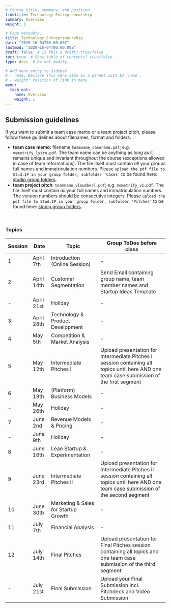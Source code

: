 ```yaml
---
# Course title, summary, and position.
linktitle: Technology Entrepreneurship
summary: Overview
weight: 1

# Page metadata.
title: Technology Entrepreneurship
date: "2020-16-04T00:00:00Z"
lastmod: "2020-16-04T00:00:00Z"
draft: false  # Is this a draft? true/false
toc: true  # Show table of contents? true/false
type: docs  # Do not modify.

# Add menu entry to sidebar.
# - name: Declare this menu item as a parent with ID `name`.
# - weight: Position of link in menu.
menu:
  tech_ent:
    name: Overview
    weight: 1
---
```


## Submission guidelines

If you want to submit a team case memo or a team project pitch, please follow these guidelines about filenames, format and folders:
* **team case memo**: filename `teamname_casename.pdf`; e.g. `memetrify_lytro.pdf`. The team name can be anything as long as it remains unique and invariant throughout the course (exceptions allowed in case of team reformations). The file itself must contain *all* your groups full names and immatriculation numbers. Please `upload the pdf file to Stud.IP in your group folder, subfolder 'Cases'` to be found here: [studip group folders](https://e-learning.tuhh.de/studip/dispatch.php/course/files?cid=2ea2b1cf8a627f6e537364e700b77f4a). 
* **team project pitch**: `teamname_v[number].pdf`; e.g. `memetrify_v1.pdf`. The file itself must contain *all* your full names and immatriculation numbers. The version numbers should be consecutive integers. Please `upload the pdf file to Stud.IP in your group folder, subfolder 'Pitches'` to be found here: [studip group folders](https://e-learning.tuhh.de/studip/dispatch.php/course/files?cid=2ea2b1cf8a627f6e537364e700b77f4a). 

<br/>


### Topics


| Session | Date | Topic | Group ToDos before class |
| --- | --- | --- | --- |
| 1 | April 7th | Introduction (Online Session) | - |
| 2 | April 14th | Customer Segmentation | Send Email containing group name, team member names and Startup Ideas Template |
| - | April 21st | Holiday | - |
| 3 | April 28th | Technology & Product Development | - |
| 4 | May 5th | Competition & Market Analysis | - |
| 5 | May 12th | Intermediate Pitches I | Upload presentation for Intermediate Pitches I session containing all topics until here AND one team case submission of the first segment |
| 6 | May 19th | (Platform) Business Models | - |
| - | May 26th | Holiday | - |
| 7 | June 2nd | Revenue Models & Pricing | - |
| - | June 9th | Holiday | - |
| 8 | June 16th | Lean Startup & Experimentation | - |
| 9 | June 23rd | Intermediate Pitches II | Upload presentation for Intermediate Pitches II session containing all topics until here AND one team case submission of the second segment |
| 10 | June 30th | Marketing & Sales for Startup Growth  | - |
| 11 | July 7th | Financial Analysis | - |
| 12 | July 14th | Final Pitches | Upload presentation for Final Pitches session containing all topics and one team case submission of the third segment |
| - | July 21st | Final Submission | Upload your Final Submission incl. Pitchdeck and Video Submission |



